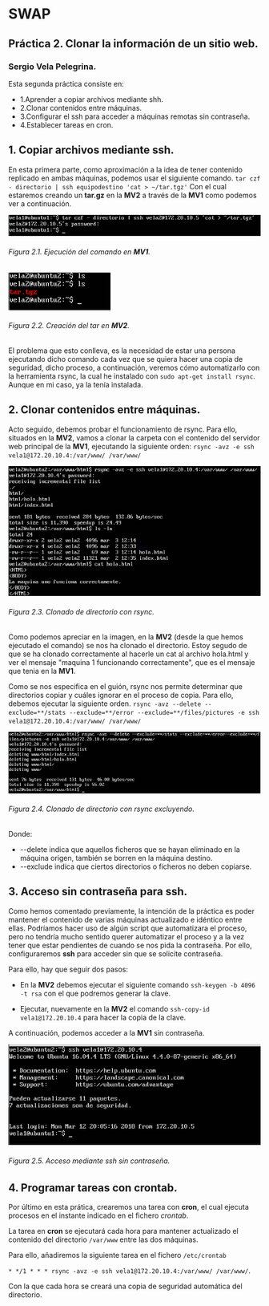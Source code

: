 # SWAP
## Práctica 2. Clonar la información de un sitio web.
### Sergio Vela Pelegrina.
Esta segunda práctica consiste en:
+ 1.Aprender a copiar archivos mediante shh. 
+ 2.Clonar contenidos entre máquinas.
+ 3.Configurar el ssh para acceder a máquinas remotas sin contraseña. 
+ 4.Establecer tareas en cron.

## 1. Copiar archivos mediante ssh.

En esta primera parte, como aproximación a la idea de tener contenido replicado en ambas máquinas, podemos usar el siguiente comando. `tar czf - directorio | ssh equipodestino 'cat > ~/tar.tgz'`
Con el cual estaremos creando un **tar.gz** en la **MV2** a través de la **MV1** como podemos ver a continuación.

![tar](https://github.com/sergiovp/SWAP/blob/master/Pr%C3%A1cticas/Pr%C3%A1ctica%202/tar.png)
###### Figura 2.1. Ejecución del comando en **MV1**.

![tar2](https://github.com/sergiovp/SWAP/blob/master/Pr%C3%A1cticas/Pr%C3%A1ctica%202/tar2.png)
###### Figura 2.2. Creación del tar en **MV2**.

El problema que esto conlleva, es la necesidad de estar una persona ejecutando dicho comando cada vez que se quiera hacer una copia de seguridad, dicho proceso, a continuación, veremos cómo automatizarlo con la herramienta rsync, la cual he instalado con `sudo apt-get install rsync`. Aunque en mi caso, ya la tenía instalada.

## 2. Clonar contenidos entre máquinas.

Acto seguido, debemos probar el funcionamiento de rsync. Para ello, situados en la **MV2**, vamos a clonar la carpeta con el contenido del servidor web principal de la **MV1**, ejecutando la siguiente orden:
`rsync -avz -e ssh vela1@172.20.10.4:/var/www/ /var/www/`

![rsync](https://github.com/sergiovp/SWAP/blob/master/Pr%C3%A1cticas/Pr%C3%A1ctica%202/rsync_clonar.png)
###### Figura 2.3. Clonado de directorio con rsync.

Como podemos apreciar en la imagen, en la **MV2** (desde la que hemos ejecutado el comando) se nos ha clonado el directorio. Estoy segudo de que se ha clonado correctamente al hacerle un cat al archivo hola.html y ver el mensaje "maquina 1 funcionando correctamente", que es el mensaje que tenia en la **MV1**.

Como se nos especifica en el guión, rsync nos permite determinar que directorios copiar y cuáles ignorar en el proceso de copia.
Para ello, debemos ejecutar la siguiente orden.
`rsync -avz --delete --exclude=**/stats --exclude=**/error --exclude=**/files/pictures -e ssh vela1@172.20.10.4:/var/www/ /var/www/`

![rsync](https://github.com/sergiovp/SWAP/blob/master/Pr%C3%A1cticas/Pr%C3%A1ctica%202/rsync_clonar_excluyendo.png)
###### Figura 2.4. Clonado de directorio con rsync excluyendo.

Donde:
+ --delete indica que aquellos ficheros que se hayan eliminado en la máquina origen, también se borren en la máquina destino.
+ --exclude indica que ciertos directorios o ficheros no deben copiarse.

## 3. Acceso sin contraseña para ssh.

Como hemos comentado previamente, la intención de la práctica es poder mantener el contenido de varias máquinas actualizado e idéntico entre ellas. 
Podríamos hacer uso de algún script que automatizara el proceso, pero no tendría mucho sentido querer automatizar el proceso y a la vez tener que estar pendientes de cuando se nos pida la contraseña. Por ello, configuraremos **ssh** para acceder sin que se solicite contraseña.

Para ello, hay que seguir dos pasos:

+ En la **MV2** debemos ejecutar el siguiente comando `ssh-keygen -b 4096 -t rsa` con el que podremos generar la clave.

+ Ejecutar, nuevamente en la **MV2** el comando `ssh-copy-id vela1@172.20.10.4` para hacer la copia de la clave.

A continuación, podemos acceder a la **MV1** sin contraseña.

![ssh](https://github.com/sergiovp/SWAP/blob/master/Pr%C3%A1cticas/Pr%C3%A1ctica%202/acceso_ssh_sin_contrase%C3%B1a.png)
###### Figura 2.5. Acceso mediante ssh sin contraseña.

## 4. Programar tareas con crontab.

Por último en esta prática, crearemos una tarea con **cron**, el cual ejecuta procesos en el instante indicado en el fichero *crontab*.

La tarea en **cron** se ejecutará cada hora para mantener actualizado el contenido del directorio `/var/www` entre las dos máquinas.

Para ello, añadiremos la siguiente tarea en el fichero `/etc/crontab`

`* */1 * * * rsync -avz -e ssh vela1@172.20.10.4:/var/www/ /var/www/`.

Con la que cada hora se creará una copia de seguridad automática del directorio.




